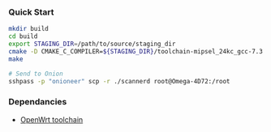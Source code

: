 ### Quick Start

```bash
mkdir build
cd build
export STAGING_DIR=/path/to/source/staging_dir
cmake -D CMAKE_C_COMPILER=${STAGING_DIR}/toolchain-mipsel_24kc_gcc-7.3.0_musl/bin/mipsel-openwrt-linux-gcc -D CMAKE_CXX_COMPILER=${STAGING_DIR}/toolchain-mipsel_24kc_gcc-7.3.0_musl/bin/mipsel-openwrt-linux-g++ ..
make
```

```bash
# Send to Onion
sshpass -p "onioneer" scp -r ./scannerd root@Omega-4D72:/root
```

### Dependancies
- [OpenWrt toolchain](https://github.com/OnionIoT/source)